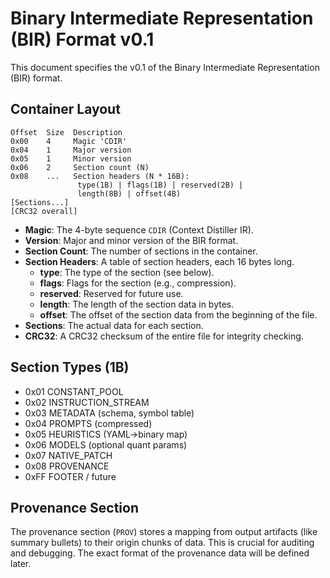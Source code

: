 # Binary Intermediate Representation (BIR) Format v0.1

This document specifies the v0.1 of the Binary Intermediate Representation (BIR) format.

## Container Layout

```
Offset  Size  Description
0x00    4     Magic 'CDIR'
0x04    1     Major version
0x05    1     Minor version
0x06    2     Section count (N)
0x08    ...   Section headers (N * 16B):
               type(1B) | flags(1B) | reserved(2B) |
               length(8B) | offset(4B)
[Sections...]
[CRC32 overall]
```

- **Magic**: The 4-byte sequence `CDIR` (Context Distiller IR).
- **Version**: Major and minor version of the BIR format.
- **Section Count**: The number of sections in the container.
- **Section Headers**: A table of section headers, each 16 bytes long.
    - **type**: The type of the section (see below).
    - **flags**: Flags for the section (e.g., compression).
    - **reserved**: Reserved for future use.
    - **length**: The length of the section data in bytes.
    - **offset**: The offset of the section data from the beginning of the file.
- **Sections**: The actual data for each section.
- **CRC32**: A CRC32 checksum of the entire file for integrity checking.

## Section Types (1B)

* 0x01 CONSTANT\_POOL
* 0x02 INSTRUCTION\_STREAM
* 0x03 METADATA (schema, symbol table)
* 0x04 PROMPTS (compressed)
* 0x05 HEURISTICS (YAML→binary map)
* 0x06 MODELS (optional quant params)
* 0x07 NATIVE\_PATCH
* 0x08 PROVENANCE
* 0xFF FOOTER / future

## Provenance Section

The provenance section (`PROV`) stores a mapping from output artifacts (like summary bullets) to their origin chunks of data. This is crucial for auditing and debugging. The exact format of the provenance data will be defined later.
